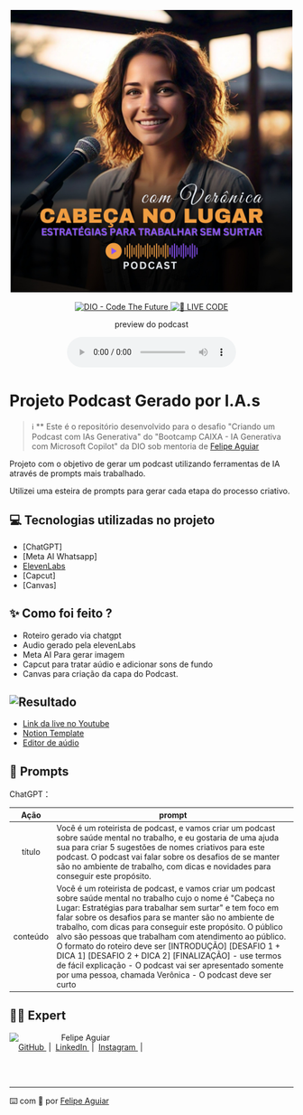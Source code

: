 <p align="center">
<img 
    src="./Capa Podcast Cabeca no Lugar_Podcaster Veronica.jpg"
    width="500"
/>
</p>

<p align="center">
<a href="https://dio.me/">
    <img 
        src="https://img.shields.io/badge/DIO-Code_The_Future-28DA77?logo=youtube" 
        alt="DIO - Code The Future">
</a>
<a href="https://dio.me/">
<img 
    src="https://img.shields.io/badge/🔴_LIVE_CODE-FF5E72" 
    alt="🔴 LIVE CODE">
</a>
</p>

<p align="center">
    preview do podcast
</p>

<div align="center">
    <audio src="Audio/Podcast editado Capcut.mp3" controls title="Podcast editado"></audio>
</div>

# Projeto Podcast Gerado por I.A.s


 > ℹ️ ** Este é o repositório desenvolvido para o desafio "Criando um Podcast com IAs Generativa" do "Bootcamp CAIXA - IA Generativa com Microsoft Copilot" da DIO sob mentoria de [Felipe Aguiar](https://github.com/felipeAguiarCode)

Projeto com o objetivo de gerar um podcast utilizando ferramentas de IA através de prompts mais trabalhado.

Utilizei uma esteira de prompts para gerar cada etapa do processo criativo.

## 💻 Tecnologias utilizadas no projeto

- [ChatGPT] 
- [Meta AI Whatsapp]
- [ElevenLabs](https://beta.elevenlabs.io/) 
- [Capcut]
- [Canvas]

## ✨ Como foi feito ?

- Roteiro gerado via chatgpt
- Audio gerado pela elevenLabs
- Meta AI Para gerar imagem
- Capcut para tratar aúdio e adicionar sons de fundo
- Canvas para criação da capa do Podcast.

## ![Resultado]( .github/assets/banner.png)

- [Link da live no Youtube](https://www.youtube.com)
- [Notion Template](https://helpful-jump-17b.notion.site/PAS-Podcast-AI-Studio-210489e15d7a4a73b743bb159e45d06f?pvs=4)
- [Editor de aúdio](https://www.capcut.com/editor?from_page=landing_page&__action_from=picture_V%C3%ADdeos%20profissionais%20em%20minutos,%20n%C3%A3o%20em%20horas.)


## 🧠 Prompts

ChatGPT：

|   Ação   | prompt                                                                                                                                                                                                                                                                         |
| :------: | ------------------------------------------------------------------------------------------------------------------------------------------------------------------------------------------------------------------------------------------------------------------------------ |
|  título  | Você é um roteirista de podcast, e vamos criar um podcast sobre saúde mental no trabalho, e eu gostaria de uma ajuda sua para criar 5 sugestões de nomes criativos para este podcast. O podcast vai falar sobre os desafios de se manter são no ambiente de trabalho, com dicas e novidades para conseguir este propósito.|
| conteúdo | Você é um roteirista de podcast, e vamos criar um podcast sobre saúde mental no trabalho cujo o nome é "Cabeça no Lugar: Estratégias para trabalhar sem surtar" e tem foco em falar sobre os desafios para se manter são no ambiente de trabalho, com dicas para conseguir este propósito. O público alvo são pessoas que trabalham com atendimento ao público. O formato do roteiro deve ser [INTRODUÇÃO] [DESAFIO 1 + DICA 1] [DESAFIO 2 + DICA 2] [FINALIZAÇÃO] - use termos de fácil explicação - O podcast vai ser apresentado somente por uma pessoa, chamada Verônica - O podcast deve ser curto|


## 👨‍💻 Expert

<p>
    <img 
      align=left 
      margin=10 
      width=80 
      src="https://avatars.githubusercontent.com/u/37452836?v=4"
    />
    <p>&nbsp&nbsp&nbspFelipe Aguiar<br>
    &nbsp&nbsp&nbsp
    <a 
        href="https://github.com/felipeAguiarCode">
        GitHub
    </a>
    &nbsp;|&nbsp;
    <a 
        href="www.linkedin.com/in/felipe-exe">
        LinkedIn
    </a>
    &nbsp;|&nbsp;
    <a 
        href="https://www.instagram.com/felipeaguiar.exe/">
        Instagram
    </a>
    &nbsp;|&nbsp;</p>
</p>
<br/><br/>
<p>

---

⌨️ com 💜 por [Felipe Aguiar](https://github.com/felipeAguiarCode)
